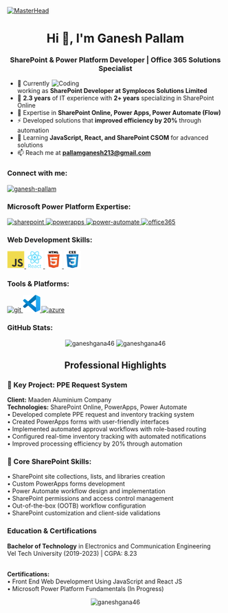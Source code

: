 [![MasterHead](https://user-images.githubusercontent.com/74038190/225813708-98b745f2-7d22-48cf-9150-083f1b00d6c9.gif)](https://github.com/ganeshgana46)
<h1 align="center">Hi 👋, I'm Ganesh Pallam</h1>
<h3 align="center">SharePoint & Power Platform Developer | Office 365 Solutions Specialist</h3>

<img align="right" alt="Coding" width="400" src="https://camo.githubusercontent.com/5ddf73ad3a205111cf8c686f687fc216c2946a75005718c8da5b837ad9de78c9/68747470733a2f2f7468756d62732e6766796361742e636f6d2f4576696c4e657874446576696c666973682d736d616c6c2e676966"/>

- 💼 Currently working as **SharePoint Developer at Symplocos Solutions Limited**
- 🔧 **2.3 years** of IT experience with **2+ years** specializing in SharePoint Online
- 🚀 Expertise in **SharePoint Online, Power Apps, Power Automate (Flow)**
- ⚡ Developed solutions that **improved efficiency by 20%** through automation
- 🌱 Learning **JavaScript, React, and SharePoint CSOM** for advanced solutions
- 📫 Reach me at **pallamganesh213@gmail.com**

<h3 align="left">Connect with me:</h3>
<p align="left">
<a href="https://linkedin.com/in/ganesh-pallam" target="blank"><img align="center" src="https://raw.githubusercontent.com/rahuldkjain/github-profile-readme-generator/master/src/images/icons/Social/linked-in-alt.svg" alt="ganesh-pallam" height="30" width="40" /></a>
</p>

<h3 align="left">Microsoft Power Platform Expertise:</h3>
<p align="left">
  <!-- SharePoint -->
  <a href="https://www.microsoft.com/en-us/microsoft-365/sharepoint/collaboration" target="_blank" rel="noreferrer"> 
    <img src="https://cdn.jsdelivr.net/gh/devicons/devicon/icons/sharepoint/sharepoint-original.svg" alt="sharepoint" width="50" height="50"/>
  </a>
  <!-- Power Apps -->
  <a href="https://powerapps.microsoft.com/" target="_blank" rel="noreferrer"> 
    <img src="https://docs.microsoft.com/en-us/media/logos/logo_powerapps.svg" alt="powerapps" width="50" height="50"/>
  </a>
  <!-- Power Automate -->
  <a href="https://flow.microsoft.com/" target="_blank" rel="noreferrer"> 
    <img src="https://docs.microsoft.com/en-us/media/logos/logo_powerautomate.svg" alt="power-automate" width="50" height="50"/>
  </a>
  <!-- Office 365 -->
  <a href="https://www.office.com/" target="_blank" rel="noreferrer"> 
    <img src="https://cdn.jsdelivr.net/gh/devicons/devicon/icons/microsoftsqlserver/microsoftsqlserver-plain-wordmark.svg" alt="office365" width="50" height="50"/>
  </a>
</p>

<h3 align="left">Web Development Skills:</h3>
<p align="left">
  <!-- JavaScript -->
  <a href="https://developer.mozilla.org/en-US/docs/Web/JavaScript" target="_blank" rel="noreferrer"> 
    <img src="https://raw.githubusercontent.com/devicons/devicon/master/icons/javascript/javascript-original.svg" alt="javascript" width="40" height="40"/> 
  </a>
  <!-- React -->
  <a href="https://reactjs.org/" target="_blank" rel="noreferrer"> 
    <img src="https://raw.githubusercontent.com/devicons/devicon/master/icons/react/react-original-wordmark.svg" alt="react" width="40" height="40"/> 
  </a>
  <!-- HTML5 -->
  <a href="https://www.w3.org/html/" target="_blank" rel="noreferrer"> 
    <img src="https://raw.githubusercontent.com/devicons/devicon/master/icons/html5/html5-original-wordmark.svg" alt="html5" width="40" height="40"/> 
  </a>
  <!-- CSS3 -->
  <a href="https://www.w3schools.com/css/" target="_blank" rel="noreferrer"> 
    <img src="https://raw.githubusercontent.com/devicons/devicon/master/icons/css3/css3-original-wordmark.svg" alt="css3" width="40" height="40"/> 
  </a>
</p>

<h3 align="left">Tools & Platforms:</h3>
<p align="left">
  <!-- Git -->
  <a href="https://git-scm.com/" target="_blank" rel="noreferrer"> 
    <img src="https://www.vectorlogo.zone/logos/git-scm/git-scm-icon.svg" alt="git" width="40" height="40"/> 
  </a>
  <!-- VS Code -->
  <a href="https://code.visualstudio.com/" target="_blank" rel="noreferrer"> 
    <img src="https://raw.githubusercontent.com/devicons/devicon/master/icons/vscode/vscode-original.svg" alt="vscode" width="40" height="40"/> 
  </a>
  <!-- Azure -->
  <a href="https://azure.microsoft.com/" target="_blank" rel="noreferrer"> 
    <img src="https://www.vectorlogo.zone/logos/microsoft_azure/microsoft_azure-icon.svg" alt="azure" width="40" height="40"/> 
  </a>
</p>

<h3 align="left">GitHub Stats:</h3>
<p align="center">
  <img align="center" src="https://github-readme-stats.vercel.app/api?username=ganeshgana46&show_icons=true&locale=en&theme=radical" alt="ganeshgana46" />
  <img align="center" src="https://github-readme-streak-stats.herokuapp.com/?user=ganeshgana46&theme=radical" alt="ganeshgana46" />
</p>

<h2 align="center">Professional Highlights</h2>

<h3 align="left">🔷 Key Project: PPE Request System</h3>
<p>
  <strong>Client:</strong> Maaden Aluminium Company<br>
  <strong>Technologies:</strong> SharePoint Online, PowerApps, Power Automate<br>
  • Developed complete PPE request and inventory tracking system<br>
  • Created PowerApps forms with user-friendly interfaces<br>
  • Implemented automated approval workflows with role-based routing<br>
  • Configured real-time inventory tracking with automated notifications<br>
  • Improved processing efficiency by 20% through automation
</p>

<h3 align="left">🔷 Core SharePoint Skills:</h3>
<p>
  • SharePoint site collections, lists, and libraries creation<br>
  • Custom PowerApps forms development<br>
  • Power Automate workflow design and implementation<br>
  • SharePoint permissions and access control management<br>
  • Out-of-the-box (OOTB) workflow configuration<br>
  • SharePoint customization and client-side validations
</p>

<h3 align="left">Education & Certifications</h3>
<p>
  <strong>Bachelor of Technology</strong> in Electronics and Communication Engineering<br>
  Vel Tech University (2019-2023) | CGPA: 8.23<br><br>
  
  <strong>Certifications:</strong><br>
  • Front End Web Development Using JavaScript and React JS<br>
  • Microsoft Power Platform Fundamentals (In Progress)
</p>

<p align="center">
  <img src="https://komarev.com/ghpvc/?username=ganeshgana46&label=Profile%20views&color=0e75b6&style=flat" alt="ganeshgana46" /> 
</p>
